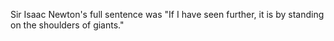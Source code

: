 ---
---

Sir Isaac Newton's full sentence was "If I have seen further, it is by standing on the shoulders of giants."
